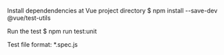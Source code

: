 Install dependendencies at Vue project directory 
$ npm install --save-dev @vue/test-utils

Run the test 
$ npm run test:unit

Test file format: *.spec.js
